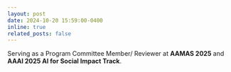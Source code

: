 ```yaml
---
layout: post
date: 2024-10-20 15:59:00-0400
inline: true
related_posts: false
---
```


Serving as a Program Committee Member/ Reviewer at **AAMAS 2025** and **AAAI 2025 AI for Social Impact Track**.
